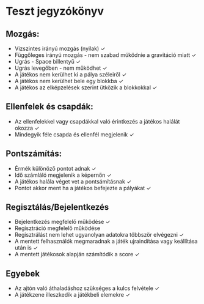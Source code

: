 # Teszt jegyzókönyv
## Mozgás:
  * Vizszintes irányú mozgás (nyilak) ✓
  * Függőleges irányú mozgás - nem szabad múködnie a gravitáció miatt ✓
  * Ugrás - Space billentyű ✓ 
  * Ugrás levegőben - nem működhet ✓
  * A játékos nem kerülhet ki a pálya széleiről ✓
  * A játékos nem kerülhet bele egy blokkba ✓
  * A játékos az elképzelések szerint ütközik a blokkokkal ✓
  
## Ellenfelek és csapdák:
  * Az ellenfelekkel vagy csapdákkal való érintkezés a játékos halálát okozza ✓
  * Mindegyik féle csapda és ellenfél megjelenik ✓
  
## Pontszámítás:
  * Érmék különöző pontot adnak ✓
  * Idő számláló megjelenik a képernőn ✓
  * A játékos halála véget vet a pontsámításnak ✓
  * Pontot akkor ment ha a játékos befejezte a pályákat ✓

## Regisztálás/Bejelentkezés
  * Bejelentkezés megfelelő működése ✓
  * Regisztráció megfelelő működése
  * Regisztrálást nem lehet ugyanolyan adatokra többször elvégezni ✓
  * A mentett felhasználók megmaradnak a játék ujraindítása vagy keállítása után is ✓
  * A mentett játékosok alapján számítódik a score ✓

## Egyebek
  * Az ajtón való áthaladáshoz szükséges a kulcs felvétele ✓
  * A játékzene illeszkedik a játékbeli elemekre ✓
